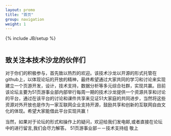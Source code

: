 ```yaml
---
layout: promo
title: "首页"
group: navigation
weight: 1
---
```

{% include JB/setup %}
<div class="col-md-5 margin-bottom-20">
  <a href="index.html"><img src="{{ CDN_PATH }}/assets/resources/jianke.jpg" alt="" class="img-responsive"></a>
</div>
<div class="col-md-7">
<h2>致关注本技术沙龙的伙伴们</h2>
<p>
对于你们的积极参与，首先致以热烈的欢迎。该技术沙龙以开源的形式托管在github上，以体现论坛的开放的精神，最终希望通过大家共同的学习和讨论来实现建立一个页游开发，设计，技术支持，数据分析等多元综合社群，实现共赢。目前该论坛主要为51页游事业部内部举行每周一期的技术沙龙提供一个资源共享和讨论的平台，通过在该平台的讨论和课件共享来见证51大家庭的共同进步，当然将这些资源对外开放也是作为一家互联网企业支持开源，鼓励共享和创新的互联网自由文化的体现。希望大家能借此平台实现共赢！
</p>
当然，如果对于论坛的形式和操作上的疑问，欢迎给我们发电邮,或者直接在论坛中的进行留言,我们会尽力解答。
51页游事业部－－技术支持组 敬上
</div>

